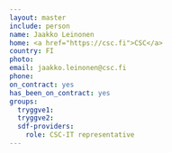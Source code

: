 ```yaml
---
layout: master
include: person
name: Jaakko Leinonen
home: <a href="https://csc.fi">CSC</a>
country: FI
photo:
email: jaakko.leinonen@csc.fi
phone:
on_contract: yes
has_been_on_contract: yes
groups:
  tryggve1:
  tryggve2:
  sdf-providers:
    role: CSC-IT representative
---
```

